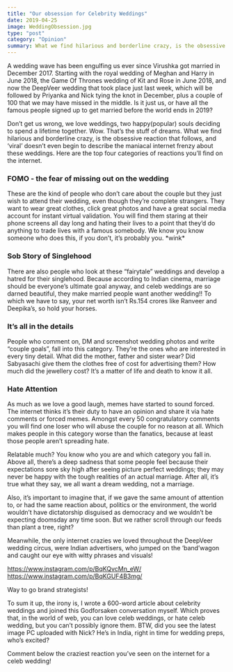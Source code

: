 ```yaml
---
title: "Our obsession for Celebrity Weddings"
date: 2019-04-25
image: WeddingObsession.jpg
type: "post"
category: "Opinion"
summary: What we find hilarious and borderline crazy, is the obsessive reaction that follows a celebrity wedding, and ‘viral’ doesn’t even begin to describe the maniacal internet frenzy about them.
---
```


A wedding wave has been engulfing us ever since Virushka got married in December 2017. Starting with the royal wedding of Meghan and Harry in June 2018, the Game Of Thrones wedding of Kit and Rose in June 2018, and now the DeepVeer wedding that took place just last week, which will be followed by Priyanka and Nick tying the knot in December, plus a couple of 100 that we may have missed in the middle. Is it just us, or have all the famous people signed up to get married before the world ends in 2019?

Don’t get us wrong, we love weddings, two happy(popular) souls deciding to spend a lifetime together. Wow. That’s the stuff of dreams. What we find hilarious and borderline crazy, is the obsessive reaction that follows, and ‘viral’ doesn’t even begin to describe the maniacal internet frenzy about these weddings. Here are the top four categories of reactions you’ll find on the internet.

<h3>FOMO - the fear of missing out on the wedding</h3>
These are the kind of people who don’t care about the couple but they just wish to attend their wedding, even though they’re complete strangers. They want to wear great clothes, click great photos and have a great social media account for instant virtual validation. You will find them staring at their phone screens all day long and hating their lives to a point that they’d do anything to trade lives with a famous somebody. We know you know someone who does this, if you don’t, it’s probably you. *wink*

<h3>Sob Story of Singlehood</h3>
There are also people who look at these “fairytale” weddings and develop a hatred for their singlehood. Because according to Indian cinema, marriage should be everyone’s ultimate goal anyway, and celeb weddings are so darned beautiful, they make married people want another wedding!! To which we have to say, your net worth isn’t Rs.154 crores like Ranveer and Deepika’s, so hold your horses.

<h3>It’s all in the details</h3>
People who comment on, DM and screenshot wedding photos and write “couple goals”, fall into this category. They’re the ones who are interested in every tiny detail. What did the mother, father and sister wear? Did Sabyasachi give them the clothes free of cost for advertising them? How much did the jewellery cost? It’s a matter of life and death to know it all.

<h3>Hate Attention</h3>
As much as we love a good laugh, memes have started to sound forced. The internet thinks it’s their duty to have an opinion and share it via hate comments or forced memes. Amongst every 50 congratulatory comments you will find one loser who will abuse the couple for no reason at all. Which makes people in this category worse than the fanatics, because at least those people aren’t spreading hate.

Relatable much? You know who you are and which category you fall in. Above all, there’s a deep sadness that some people feel because their expectations sore sky high after seeing picture perfect weddings; they may never be happy with the tough realities of an actual marriage. After all, it’s true what they say, we all want a dream wedding, not a marriage.

Also, it’s important to imagine that, if we gave the same amount of attention to, or had the same reaction about, politics or the environment, the world wouldn’t have dictatorship disguised as democracy and we wouldn’t be expecting doomsday any time soon. But we rather scroll through our feeds than plant a tree, right?

Meanwhile, the only internet crazies we loved throughout the DeepVeer wedding circus, were Indian advertisers, who jumped on the ‘band’wagon and caught our eye with witty phrases and visuals!

https://www.instagram.com/p/BqKQvcMn_eW/
https://www.instagram.com/p/BqKGUF4B3mg/

Way to go brand strategists!

To sum it up, the irony is, I wrote a 600-word article about celebrity weddings and joined this Godforsaken conversation myself. Which proves that, in the world of web, you can love celeb weddings, or hate celeb wedding, but you can’t possibly ignore them. BTW, did you see the latest image PC uploaded with Nick? He’s in India, right in time for wedding preps, who’s excited?

Comment below the craziest reaction you’ve seen on the internet for a celeb wedding!
